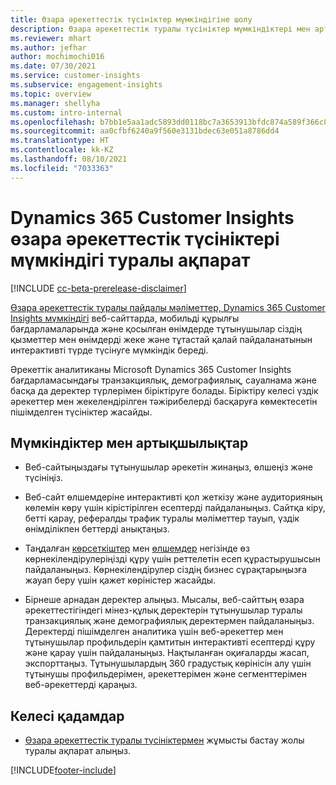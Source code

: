 ```yaml
---
title: Өзара әрекеттестік түсініктер мүмкіндігіне шолу
description: Өзара әрекеттестік туралы түсініктер мүмкіндіктері мен артықшылықтарына кіріспе.
ms.reviewer: mhart
ms.author: jefhar
author: mochimochi016
ms.date: 07/30/2021
ms.service: customer-insights
ms.subservice: engagement-insights
ms.topic: overview
ms.manager: shellyha
ms.custom: intro-internal
ms.openlocfilehash: b7bb1e5aa1adc5893dd0118bc7a3653913bfdc874a589f366c8c37152bbfef4d
ms.sourcegitcommit: aa0cfbf6240a9f560e3131bdec63e051a8786dd4
ms.translationtype: HT
ms.contentlocale: kk-KZ
ms.lasthandoff: 08/10/2021
ms.locfileid: "7033363"
---
```

# <a name="about-dynamics-365-customer-insights-engagement-insights-capability"></a>Dynamics 365 Customer Insights өзара әрекеттестік түсініктері мүмкіндігі туралы ақпарат 

[!INCLUDE [cc-beta-prerelease-disclaimer](includes/cc-beta-prerelease-disclaimer.md)]

[Өзара әрекеттестік туралы пайдалы мәліметтер, Dynamics 365 Customer Insights мүмкіндігі](https://dynamics.microsoft.com/ai/customer-insights/engagement-insights-capability/) веб-сайттарда, мобильді құрылғы бағдарламаларында және қосылған өнімдерде тұтынушылар сіздің қызметтер мен өнімдерді жеке және тұтастай қалай пайдаланатынын интерактивті түрде түсінуге мүмкіндік береді.

Әрекеттік аналитиканы Microsoft Dynamics 365 Customer Insights бағдарламасындағы транзакциялық, демографиялық, сауалнама және басқа да деректер түрлерімен біріктіруге болады. Біріктіру келесі үздік әрекеттер мен жекелендірілген тәжірибелерді басқаруға көмектесетін пішімделген түсініктер жасайды.

## <a name="features-and-benefits"></a>Мүмкіндіктер мен артықшылықтар

- Веб-сайтыңыздағы тұтынушылар әрекетін жинаңыз, өлшеңіз және түсініңіз.

- Веб-сайт өлшемдеріне интерактивті қол жеткізу және аудиторияның көлемін көру үшін кірістірілген есептерді пайдаланыңыз. Сайтқа кіру, бетті қарау, рефералды трафик туралы мәліметтер тауып, үздік өнімділікпен беттерді анықтаңыз.

- Таңдалған [көрсеткіштер](glossary.md) мен [өлшемдер](glossary.md) негізінде өз көрнекілендірулеріңізді құру үшін реттелетін есеп құрастырушысын пайдаланыңыз. Көрнекілендірулер сіздің бизнес сұрақтарыңызға жауап беру үшін қажет көріністер жасайды.

- Бірнеше арнадан деректер алыңыз. Мысалы, веб-сайттың өзара әрекеттестігіндегі мінез-құлық деректерін тұтынушылар туралы транзакциялық және демографиялық деректермен пайдаланыңыз. Деректерді пішімделген аналитика үшін веб-әрекеттер мен тұтынушылар профильдерін қамтитын интерактивті есептерді құру және қарау үшін пайдаланыңыз. Нақтыланған оқиғаларды жасап, экспорттаңыз. Тұтынушылардың 360 градустық көрінісін алу үшін тұтынушы профильдерімен, әрекеттерімен және сегменттерімен веб-әрекеттерді қараңыз.


## <a name="next-steps"></a>Келесі қадамдар

- [Өзара әрекеттестік туралы түсініктермен](get-started.md) жұмысты бастау жолы туралы ақпарат алыңыз.


[!INCLUDE[footer-include](../includes/footer-banner.md)]